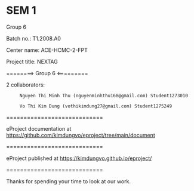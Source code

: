# SEM 1
Group 6 

Batch no.: T1.2008.A0

Center name: ACE-HCMC-2-FPT

Project title: NEXTAG

========> Group 6 <=========

2 collaborators:

         Nguyen Thi Minh Thu (nguyenminhthu168@gmail.com) Student1273010

         Vo Thi Kim Dung (vothikimdung27@gmail.com) Student1275249
         
============================

eProject documentation at https://github.com/kimdungvo/eproject/tree/main/document

============================

eProject published at https://kimdungvo.github.io/eproject/

============================

Thanks for spending your time to look at our work.
